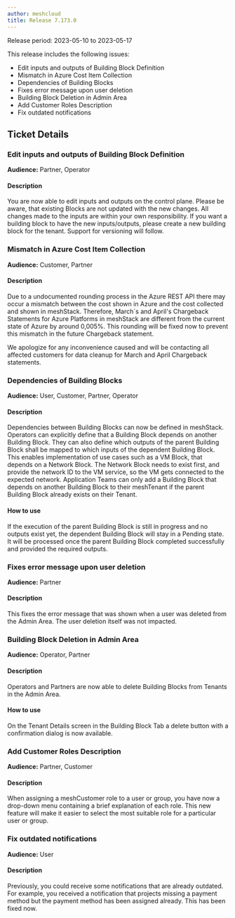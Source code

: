```yaml
---
author: meshcloud
title: Release 7.173.0
---
```


Release period: 2023-05-10 to 2023-05-17

This release includes the following issues:
* Edit inputs and outputs of Building Block Definition
* Mismatch in Azure Cost Item Collection
* Dependencies of Building Blocks
* Fixes error message upon user deletion
* Building Block Deletion in Admin Area
* Add Customer Roles Description
* Fix outdated notifications
<!--truncate-->

## Ticket Details
### Edit inputs and outputs of Building Block Definition
**Audience:** Partner, Operator<br>

#### Description
You are now able to edit inputs and outputs on the control plane. Please be aware, that existing Blocks are not updated with the new changes. All changes made to the inputs are within your own responsibility. If you want a building block to have the new inputs/outputs, please create a new building block for the tenant. Support for versioning will follow.

### Mismatch in Azure Cost Item Collection
**Audience:** Customer, Partner<br>

#### Description
Due to a undocumented rounding process in the Azure REST API there may occur a mismatch between the cost 
shown in Azure and the cost collected and shown in meshStack.
Therefore, March´s and April's Chargeback Statements for Azure Platforms in meshStack are different from 
the current state of Azure by around 0,005%. This rounding will be fixed now to prevent this mismatch in
the future Chargeback statement. 

We apologize for any inconvenience caused and will be contacting all affected customers for data cleanup 
for March and April Chargeback statements.

### Dependencies of Building Blocks
**Audience:** User, Customer, Partner, Operator<br>

#### Description
Dependencies between Building Blocks can now be defined in meshStack. Operators can explicitly define that a Building Block depends on another Building Block. They can also define which outputs of the parent Building
Block shall be mapped to which inputs of the dependent Building Block. This enables implementation of use cases such as a VM Block, that depends on a Network Block. The Network Block needs to exist first, and provide the network ID to 
the VM service, so the VM gets connected to the expected network. Application Teams can only add a Building Block that depends on another Building Block to their meshTenant if the parent Building Block already exists on their Tenant.

#### How to use
If the execution of the parent Building Block is still in progress and no outputs exist yet, the dependent Building 
Block will stay in a Pending state. It will be processed once the parent Building Block completed successfully and provided the required outputs.

### Fixes error message upon user deletion
**Audience:** Partner<br>

#### Description
This fixes the error message that was shown when a user was deleted
from the Admin Area. The user deletion itself was not impacted.

### Building Block Deletion in Admin Area
**Audience:** Operator, Partner<br>

#### Description
Operators and Partners are now able to delete Building Blocks from Tenants in the Admin Area.

#### How to use
On the Tenant Details screen in the Building Block Tab a delete button with a confirmation dialog
is now available.

### Add Customer Roles Description
**Audience:** Partner, Customer<br>

#### Description
When assigning a meshCustomer role to a user or group, you have now a
drop-down menu containing a brief explanation of each role. This new feature
will make it easier to select the most suitable role for a particular user or
group.

### Fix outdated notifications
**Audience:** User<br>

#### Description
Previously, you could receive some notifications that are already outdated. For example, you received a 
notification that projects missing a payment method but the payment method has been assigned already. 
This has been fixed now.

